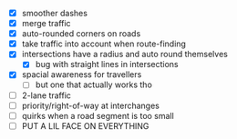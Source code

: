 * [x] smoother dashes
* [x] merge traffic
* [x] auto-rounded corners on roads
* [x] take traffic into account when route-finding
* [x] intersections have a radius and auto round themselves
  * [x] bug with straight lines in intersections
* [x] spacial awareness for travellers
  * [ ] but one that actually works tho
* [ ] 2-lane traffic
* [ ] priority/right-of-way at interchanges
* [ ] quirks when a road segment is too small
* [ ] PUT A LIL FACE ON EVERYTHING
